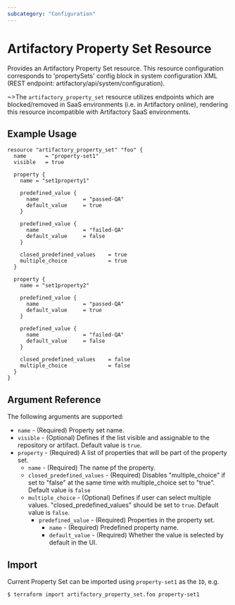 ```yaml
---
subcategory: "Configuration"
---
```

# Artifactory Property Set Resource

Provides an Artifactory Property Set resource.
This resource configuration corresponds to 'propertySets' config block in system configuration XML
(REST endpoint: artifactory/api/system/configuration).

~>The `artifactory_property_set` resource utilizes endpoints which are blocked/removed in SaaS environments (i.e. in Artifactory online), rendering this resource incompatible with Artifactory SaaS environments.

## Example Usage

```hcl
resource "artifactory_property_set" "foo" {
  name 		= "property-set1"
  visible 	= true

  property {
    name = "set1property1"

    predefined_value {
      name 			    = "passed-QA"
      default_value 	= true
    }

    predefined_value {
      name 			    = "failed-QA"
      default_value 	= false
    }

    closed_predefined_values 	= true
    multiple_choice 			= true
  }

  property {
    name = "set1property2"

    predefined_value {
      name 			    = "passed-QA"
      default_value 	= true
    }

    predefined_value {
      name 			    = "failed-QA"
      default_value 	= false
    }

    closed_predefined_values 	= false
    multiple_choice 			= false
  }
}
```

## Argument Reference

The following arguments are supported:

* `name` - (Required) Property set name.
* `visible` - (Optional) Defines if the list visible and assignable to the repository or artifact. Default value is `true`.
* `property` - (Required) A list of properties that will be part of the property set.
  * `name` - (Required) The name pf the property.
  * `closed_predefined_values` - (Required) Disables "multiple_choice" if set to "false" at the same time with multiple_choice set to "true". Default value is `false`
  * `multiple_choice` - (Optional) Defines if user can select multiple values. "closed_predefined_values" should be set to `true`. Default value is `false`.
    * `predefined_value` - (Required) Properties in the property set.  
      * `name` - (Required) Predefined property name.
      * `default_value` - (Required) Whether the value is selected by default in the UI.


## Import

Current Property Set can be imported using `property-set1` as the `ID`, e.g.

```
$ terraform import artifactory_property_set.foo property-set1
```
